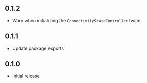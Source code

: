 ## 0.1.2

* Warn when initializing the `ConnectivityStateController` twice.

## 0.1.1

* Update package exports

## 0.1.0

* Initial release
